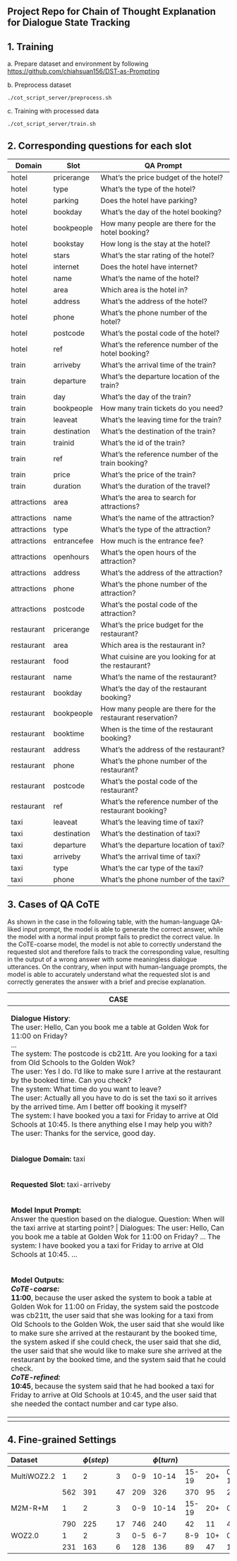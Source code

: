 ## Project Repo for Chain of Thought Explanation for Dialogue State Tracking
## 1. Training
a. Prepare dataset and environment by following https://github.com/chiahsuan156/DST-as-Prompting

b. Preprocess dataset 
```
./cot_script_server/preprocess.sh
```
c. Training with processed data
```
./cot_script_server/train.sh

```
## 2. Corresponding questions for each slot
| Domain | Slot | QA Prompt |
| --- | --- | --- |
| hotel | pricerange | What’s the price budget of the hotel?|
hotel | type | What’s the type of the hotel?
hotel | parking | Does the hotel have parking?
hotel | bookday | What’s the day of the hotel booking?
hotel | bookpeople | How many people are there for the hotel booking?
hotel | bookstay | How long is the stay at the hotel?
hotel | stars | What’s the star rating of the hotel?
hotel | internet | Does the hotel have internet?
hotel | name | What’s the name of the hotel?
hotel | area | Which area is the hotel in?
hotel | address | What’s the address of the hotel?
hotel | phone | What’s the phone number of the hotel?
hotel | postcode | What’s the postal code of the hotel?
hotel | ref | What’s the reference number of the hotel booking?
train | arriveby | What’s the arrival time of the train?
train | departure | What’s the departure location of the train?
train | day | What’s the day of the train?
train | bookpeople | How many train tickets do you need?
train | leaveat | What’s the leaving time for the train?
train | destination | What’s the destination of the train?
train | trainid | What’s the id of the train?
train | ref | What’s the reference number of the train booking?
train | price | What’s the price of the train?
train | duration | What’s the duration of the travel?
attractions | area | What’s the area to search for attractions?
attractions | name | What’s the name of the attraction?
attractions | type | What’s the type of the attraction?
attractions | entrancefee | How much is the entrance fee?
attractions | openhours | What’s the open hours of the attraction?
attractions | address | What’s the address of the attraction?
attractions | phone | What’s the phone number of the attraction?
attractions | postcode | What’s the postal code of the attraction?
restaurant | pricerange | What’s the price budget for the restaurant?
restaurant | area | Which area is the restaurant in?
restaurant | food | What cuisine are you looking for at the restaurant?
restaurant | name | What’s the name of the restaurant?
restaurant | bookday | What’s the day of the restaurant booking?
restaurant | bookpeople | How many people are there for the restaurant reservation?
restaurant | booktime | When is the time of the restaurant booking?
restaurant | address | What’s the address of the restaurant?
restaurant | phone | What’s the phone number of the restaurant?
restaurant | postcode | What’s the postal code of the restaurant?
restaurant | ref | What’s the reference number of the restaurant booking?
taxi | leaveat | What’s the leaving time of taxi?
taxi | destination | What’s the destination of taxi?
taxi | departure | What’s the departure location of taxi?
taxi | arriveby | What’s the arrival time of taxi?
taxi | type | What’s the car type of the taxi?
taxi | phone | What’s the phone number of the taxi?


## 3. Cases of QA CoTE
As shown in the case in the following table, with the human-language QA-liked input prompt, the model is able to generate the correct answer, while the model with a normal input prompt fails to predict the correct value. In the CoTE-coarse model, the model is not able to correctly understand the requested slot and therefore fails to track the corresponding value, resulting in the output of a wrong answer with some meaningless dialogue utterances. On the contrary, when input with human-language prompts, the model is able to accurately understand what the requested slot is and correctly generates the answer with a brief and precise explanation.
<table>
<thead>
<tr>
<th>CASE</th>
</tr>
</thead>
<tbody>
<tr><td>
<p><b>Dialogue History</b>:<br>
The user: Hello, Can you book me a table at Golden Wok for 11:00 on Friday?<br>
...<br>
The system: The postcode is cb21tt. Are you looking for a taxi from Old Schools to the Golden Wok?<br>
The user: Yes I do. I’d like to make sure I arrive at the restaurant by the booked time. Can you check?<br>
The system: What time do you want to leave?<br>
The user: Actually all you have to do is set the taxi so it arrives by the arrived time. Am I better off booking it myself?<br>
The system: I have booked you a taxi for Friday to arrive at Old Schools at 10:45. Is there anything else I may help you with?<br>
The user: Thanks for the service, good day.<br>
</td></tr>
</p>

<tr><td>
<p><b>Dialogue Domain:</b>
    taxi
</p>
</td></tr>


<tr><td>
<p><b>Requested Slot:</b>
    taxi-arriveby
</p>
</td></tr>

<!-- <tr><td>
<p><b>Possible Values:</b>
    Monday, Tuesday, Wednesday, Thursday, Friday, Saturday, Sunday
</p>
</td></tr> -->


<tr><td>
<p><b>Model Input Prompt:</b><br>
Answer the question based on the dialogue. Question: When will the taxi arrive at
starting point? | Dialogues: The user: Hello, Can you book me a table at Golden Wok for 11:00 on
Friday? ... The system: I have booked you a taxi for Friday to arrive at Old Schools at 10:45. ...
</p>
</td></tr>

<tr><td>
<p><b>Model Outputs:</b><br>
<b><em>CoTE-coarse:</em></b><br>
<b>11:00</b>, because the user asked the system to book a table at Golden Wok for 11:00 on
Friday, the system said the postcode was cb21tt, the user said that she was looking for a taxi from
Old Schools to the Golden Wok, the user said that she would like to make sure she arrived at the
restaurant by the booked time, the system asked if she could check, the user said that she did, the
user said that she would like to make sure she arrived at the restaurant by the booked time, and the
system said that he could check.<br>
<b><em>CoTE-refined:</em></b><br>
<b>10:45</b>, because the system said that he had booked a taxi for Friday to arrive at Old Schools
at 10:45, and the user said that she needed the contact number and car type also.<br>
</p>
</td></tr>
<th></th>
</tbody>
</table>

## 4. Fine-grained Settings
| Dataset      ||  $\phi(step)$ |||$\phi(turn)$|| ||$\psi(step)$||
| :---         |---|---|---|---|---|----|---|---|---|---|
| MultiWOZ2.2  | 1 | 2 | 3 | 0-9 | 10-14 | 15-19 | 20+ | 0-11 | 12-14 | 15+ |
|              | 562 | 391 | 47 | 209 | 326 | 370 | 95 | 243 | 560 | 9 |
| M2M-R+M      | 1 | 2 | 3 | 0-9 | 10-14| 15-19 |20+| 0-7| 8-9| 10+|
|              | 790 | 225| 17| 746| 240| 42| 11| 457| 330| 252|
| WOZ2.0  | 1| 2| 3| 0-5| 6-7| 8-9| 10+| 0-5| 6-7| 8+|
|              | 231| 163| 6 |128| 136| 89| 47| 164| 171| 65|
